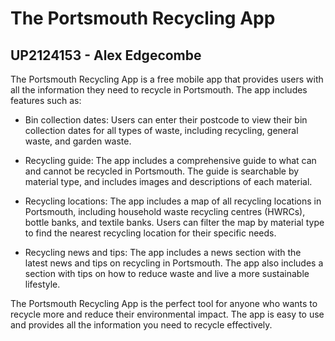 # The Portsmouth Recycling App

## UP2124153 - Alex Edgecombe

The Portsmouth Recycling App is a free mobile app that provides users with all the information they need to recycle in Portsmouth. The app includes features such as:

* Bin collection dates: Users can enter their postcode to view their bin collection dates for all types of waste, including recycling, general waste, and garden waste.  <br>

* Recycling guide: The app includes a comprehensive guide to what can and cannot be recycled in Portsmouth. The guide is searchable by material type, and includes images and descriptions of each material.  <br>

* Recycling locations: The app includes a map of all recycling locations in Portsmouth, including household waste recycling centres (HWRCs), bottle banks, and textile banks. Users can filter the map by material type to find the nearest recycling location for their specific needs.  <br>

* Recycling news and tips: The app includes a news section with the latest news and tips on recycling in Portsmouth. The app also includes a section with tips on how to reduce waste and live a more sustainable lifestyle.  <br>

The Portsmouth Recycling App is the perfect tool for anyone who wants to recycle more and reduce their environmental impact. The app is easy to use and provides all the information you need to recycle effectively.  <br>
